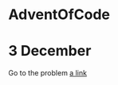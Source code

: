 # AdventOfCode
# 3 December

Go to the problem [a link](https://adventofcode.com/2021/day/3 "Day 3")